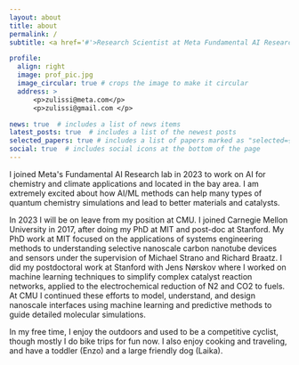 ```yaml
---
layout: about
title: about
permalink: /
subtitle: <a href='#'>Research Scientist at Meta Fundamental AI Research (FAIR), and (on leave) Department of Chemical Engineering, Carnegie Mellon University</a>. 

profile:
  align: right
  image: prof_pic.jpg
  image_circular: true # crops the image to make it circular
  address: >
      <p>zulissi@meta.com</p>
      <p>zulissi@gmail.com </p> 

news: true  # includes a list of news items
latest_posts: true  # includes a list of the newest posts
selected_papers: true # includes a list of papers marked as "selected={true}"
social: true  # includes social icons at the bottom of the page
---
```


I joined Meta's Fundamental AI Research lab in 2023 to work on AI for chemistry and climate applications and located in the bay area. I am extremely excited about how AI/ML methods can help many types of quantum chemistry simulations and lead to better materials and catalysts. 

In 2023 I will be on leave from my position at CMU. I joined Carnegie Mellon University in 2017, after doing my PhD at MIT and post-doc at Stanford. My PhD work at MIT focused on the applications of systems engineering methods to understanding selective nanoscale carbon nanotube devices and sensors under the supervision of Michael Strano and Richard Braatz. I did my postdoctoral work at Stanford with Jens Nørskov where I worked on machine learning techniques to simplify complex catalyst reaction networks, applied to the electrochemical reduction of N2 and CO2 to fuels. At CMU I continued these efforts to model, understand, and design nanoscale interfaces using machine learning and predictive methods to guide detailed molecular simulations.

In my free time, I enjoy the outdoors and used to be a competitive cyclist, though mostly I do bike trips for fun now. I also enjoy cooking and traveling, and have a toddler (Enzo) and a large friendly dog (Laika).

